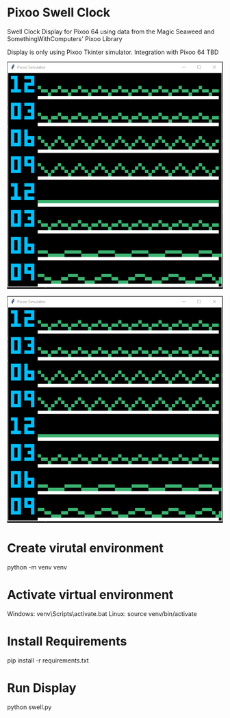 # Pixoo Swell Clock

Swell Clock Display for Pixoo 64 using data from the Magic Seaweed and SomethingWithComputers' Pixoo Library

Display is only using Pixoo Tkinter simulator. Integration with Pixoo 64 TBD 

![Swell 1](./images/display-screenshot-1.PNG)

![Swell 2](./images/display-screenshot-1.PNG)

# Create virutal environment

python -m venv venv

# Activate virtual environment

Windows: venv\Scripts\activate.bat
Linux: source venv/bin/activate

# Install Requirements

pip install -r requirements.txt

# Run Display

python swell.py



